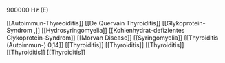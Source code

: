 900000 Hz (E)

[[Autoimmun-Thyreoiditis]]
[[De Quervain Thyroiditis]]
[[Glykoprotein-Syndrom ,]]
[[Hydrosyringomyelia]]
[[Kohlenhydrat-defizientes Glykoprotein-Syndrom]]
[[Morvan Disease]]
[[Syringomyelia]]
[[Thyroiditis (Autoimmun-) 0,14]]
[[Thyroiditis]]
[[Thyroiditis]]
[[Thyroiditis]]
[[Thyroiditis]]
[[Thyroiditis]]